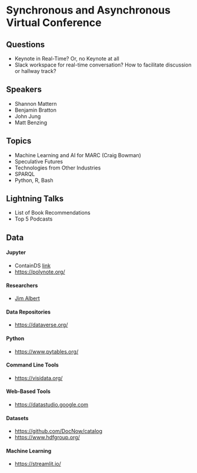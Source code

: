 Synchronous and Asynchronous Virtual Conference
===============================================

## Questions
- Keynote in Real-Time? Or, no Keynote at all
- Slack workspace for real-time conversation? How to facilitate discussion or
  hallway track?

## Speakers
- Shannon Mattern
- Benjamin Bratton
- John Jung
- Matt Benzing

## Topics
- Machine Learning and AI for MARC (Craig Bowman)
- Speculative Futures
- Technologies from Other Industries
- SPARQL
- Python, R, Bash

## Lightning Talks
- List of Book Recommendations
- Top 5 Podcasts


## Data

#### Jupyter
- ContainDS [link](https://containds.com/)
- https://polynote.org/

#### Researchers
- [Jim Albert](http://www-math.bgsu.edu/~albert)

#### Data Repositories
- https://dataverse.org/

#### Python
- https://www.pytables.org/

#### Command Line Tools
- https://visidata.org/

#### Web-Based Tools
- https://datastudio.google.com

#### Datasets
- https://github.com/DocNow/catalog
- https://www.hdfgroup.org/

#### Machine Learning
- https://streamlit.io/

 
 
 
